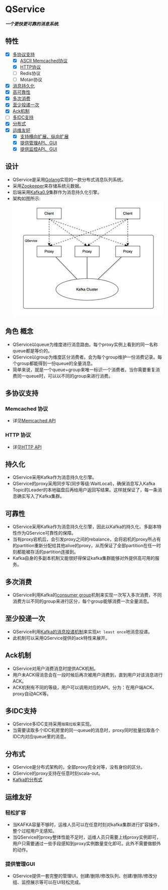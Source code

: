 # QService
***一个更快更可靠的消息系统.***

## 特性
  - [x] [多协议支持](#多协议支持)
    - [x] [ASCII Memcached协议](#memcached-协议)
    - [x] [HTTP协议](#http-协议)
    - [ ] Redis协议
    - [ ] Motan协议
  - [x] [消息持久化](#持久化)
  - [x] [高可靠性](#可靠性)
  - [x] [多次消费](#多次消费)
  - [x] [至少投递一次](#至少投递一次)
  - [x] [Ack机制](#ack机制)
  - [ ] [多IDC支持](#多idc支持)
  - [x] [分布式](#分布式)
  - [x] [运维友好](#运维友好)
    - [x] [支持横向扩展、纵向扩展](#轻松扩容)
    - [x] [提供管理API、GUI](#提供管理gui)
    - [x] [提供监控API、GUI](#提供管理gui)

## 设计
  - QService是采用[Golang](https://github.com/golang/go)实现的一款分布式消息队列系统。
  - 采用[Zookeeper](https://zookeeper.apache.org)来存储系统元数据。
  - 后端采用[Kafka0.9](https://kafka.apache.org)集群作为消息持久化引擎。
  - 架构如图所示:
  ![架构图](qservice.png)

## 角色 概念
  - QService以queue为维度进行消息路由。每个proxy实例上看到的同一名称queue都是等价的。
  - QService以group为维度区分消费者。会为每个group维护一份消费记录。每个group都能得到一份queue的全量消息。
  - 简单来说，就是一个queue+group来唯一标识一个消费者。当你需要重复消费同一queue时，可以以不同的group来进行消费。

## 多协议支持
### Memcached 协议
  - 详见[Memcached API](memcached_cn.md)

### HTTP 协议
  - 详见[HTTP API](http_cn.md)

## 持久化
  - QService采用Kafka作为消息持久化引擎。
  - QService的proxy采用同步写(同步等级:WaitLocal)，确保消息写入Kafka Topic的Leader的本地磁盘后再给用户返回写结果。这样就保证了，每一条消息确实写入了Kafka集群。

## 可靠性
  - QService采用Kafka作为消息持久化引擎，因此以Kafka的持久化、多副本特性作为QService可靠性的保障。
  - 当有proxy宕机后，会引发proxy之间的rebalance，会将宕机的proxy所占有的partition重新分配给其他alive的proxy，从而保证了全部partition在任一时刻都能被存活的partition连接到。
  - Kafka自身的多副本机制又能很好得保证kafka集群能够对外提供高可用的服务。

## 多次消费
  - QService利用Kafka的[consumer group](https://kafka.apache.org/090/documentation.html#theconsumer)机制来实现一次写入多次消费，不同消费方以不同的group来进行区分，每个group能够消费一次全量消息。

## 至少投递一次
  - QService利用[Kafka的消息投递机制](https://kafka.apache.org/090/documentation.html#semantics)来实现`At least once`地消息投递。
  - 此机制可以采用QService提供的ack特性来展开。

## Ack机制
  - QService对用户消费消息时提供ACK机制。
  - 用户未ACK得消息会在一段时候后再次被用户消费到，直到用户对该消息进行ACK。
  - ACK机制有不同的等级，用户可以调用对应的API。分为：在用户端ACK、proxy自动ACK等。

## 多IDC支持
  - QService多IDC支持采用`按需拉取`来实现。
  - 当需要读取多个IDC机房里的同一queue的消息时，proxy同时批量拉取各个IDC内对应queue里的消息。

## 分布式
  - QService是分布式架构的，全部proxy完全对等，没有身份的区分。
  - QService的proxy支持在任意时刻scala-out。
  - [Kafka的分布式](https://kafka.apache.org/090/documentation.html#distributionimpl)

## 运维友好

### 轻松扩容
  - 当KAFKA容量不够时，运维人员可以在任意时刻对kafka集群进行扩容操作，整个过程用户无感知。
  - 当QService的proxy整体性能不足时，运维人员只需要上线proxy实例即可，用户只需要通过一些手段感知到proxy实例数量变化即可。此外不需要做额外的动作。

### 提供管理GUI
  - QService提供一套完整的管理UI，创建/删除/修改队列、创建/删除/修改分组、监控展示等可以在UI轻松完成。
